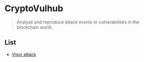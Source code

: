 # CryptoVulhub
> Analyze and reproduce attack events or vulnerabilities in the blockchain world.

## List
* [Visor attack](./Visor20211221)